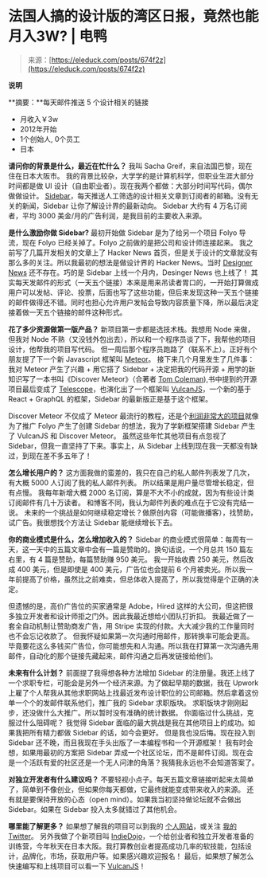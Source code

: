 <!--yml
category: 访谈
date: 2022-06-28 10:40:10
-->

# 法国人搞的设计版的湾区日报，竟然也能月入3W? | 电鸭

> 来源：[https://eleduck.com/posts/674f2z](https://eleduck.com/posts/674f2z)

**说明**

**摘要：**每天邮件推送 5 个设计相关的链接

*   月收入￥3w
*   2012年开始
*   1个创始人, 0个员工
*   日本

**请问你的背景是什么，最近在忙什么？**
我叫 Sacha Greif，来自法国巴黎，现在住在日本大阪市。
我的背景比较杂，大学学的是计算机科学，但职业生涯大部分时间都是做 UI 设计（自由职业者）。现在我两个都做：大部分时间写代码，偶尔做做设计。
[Sidebar](https://sidebar.io/?utm_source=sideidea.com)，每天推送人工筛选的设计相关文章到订阅者的邮箱。没有无关的新闻，Sidebar 让你了解设计界的最新动向。
Sidebar 大约有 4 万名订阅者，平均 3000 美金/月的广告利润，是我目前的主要收入来源。

**是什么激励你做 Sidebar?**
最初开始做 Sidebar 是为了给另一个项目 Folyo 导流，现在 Folyo 已经关掉了。Folyo 之前做的是把公司和设计师连接起来。
我之前写了几篇开发相关的文章上了 Hacker News 首页，但是关于设计的文章就没有那么多的关注。所以我最初的想法是做设计界的 Hacker News。当时 [Designer News](https://www.designernews.co/?utm_source=sideidea.com) 还不存在。巧的是 Sidebar 上线一个月内，Desinger News 也上线了！
其实每天发邮件的形式（一天五个链接）本来是用来吊读者胃口的，一开始打算做成用户可以发帖、评论、投票，后面也写了这些功能，但后来发现这种一天五个链接的邮件做得还不错。同时也担心允许用户发帖会导致内容质量下降，所以最后决定接着做一天五个链接的邮件这种形式。

**花了多少资源做第一版产品？**
新项目第一步都是选技术栈。我想用 Node 来做，但我对 Node 不熟（又没钱外包出去），所以和一个程序员谈了下，我帮他的项目设计，他帮我的项目写代码。
但一周后那个程序员跑路了（联系不上）。正好有个朋友提了下一个新 Javascript 框架叫 [Meteor](http://meteor.com/?utm_source=sideidea.com)。
接下来几个月里发生了几件事：我对 Meteor 产生了兴趣 + 用它搭了 Sidebar + 决定把我的代码开源 + 用学的新知识写了一本书叫《Discover Meteor》（合著者 [Tom Coleman](https://twitter.com/tmeasday?utm_source=sideidea.com)),书中提到的开源项目最后变成了 [Telescope](http://www.telescopeapp.org/?utm_source=sideidea.com)，也演化出了一个框架叫 [VulcanJS](http://vulcanjs.org/?utm_source=sideidea.com)，一个新的基于 React + GraphQL 的框架，Sidebar 的最新版正是基于这个框架。

Discover Meteor 不仅成了 Meteor 最流行的教程，还是个[利润非常大的项目](http://blog.gumroad.com/post/97148570338/discover-meteor-case-study-making-300000-from-a?utm_source=sideidea.com)就像为了推广 Folyo 产生了创建 Sidebar 的想法，我为了学新框架搭建 Sidebar 产生了 VulcanJS 和 Discover Meteor。
虽然这些年忙其他项目有点忽视了 Sidebar，但我一直坚持了下来。事实上，从 Sidebar 上线到现在我一天都没有缺过，到现在差不多五年了！

**怎么增长用户的？**
这方面我做的蛮差的，我只在自己的私人邮件列表发了几次，有大概 5000 人订阅了我的私人邮件列表。 所以结果是用户量尽管增长稳定，但有点慢。
我每年新增大概 2000 名订阅，算是不大不小的成就，因为有些设计类订阅邮件有几十万读者。 和博客不同，我认为邮件列表的难点在于它没有完结一说。
未来的一个挑战是如何继续稳定增长？做原创内容（可能做播客），找赞助，试广告。我很想找个方法让 Sidebar 能继续增长下去。

**你的商业模式是什么，怎么增加收入的？**
Sidebar 的商业模式很简单：每周有一天，这一天中的五篇文章中会有一篇是赞助的。换句话说，一个月总共 150 篇左右里，有 4 篇是赞助，每篇赞助赚 950 美元。
我一开始收费 250 美元，然后改成 400 美元，但是即使是 400 美元，广告位也会提前 6 个月被卖光。所以我一年前提高了价格，虽然比之前难卖，但总体收入提高了，所以我觉得是个正确的决定。

但遗憾的是，高价广告位的买家通常是 Adobe，Hired 这样的大公司，但这把很多独立开发者和设计师拒之门外。因此我最近想给小团队打折扣。
我最近做了一套全自动机制让赞助商发广告，用 Stripe 实现的付款。大大减少我的工作量同时也不会忘记收款了。 但我怀疑如果第一次沟通时用邮件，那转换率可能会更高。毕竟要花这么多钱买广告位，你可能想先和人沟通。所以我在打算第一次沟通先用邮件，自动化的那个链接先藏起来，邮件沟通之后再发链接给他们。

**未来有什么计划？**
前面提了我得想各种方法增加 Sidebar 的注册量。我还上线了一个求职专栏，可能会是另外一个经济来源。为了做起早期的数据，我在 Upwork 上雇了个人帮我从其他求职网站上找最近发布设计职位的公司邮箱。然后拿着这份单一个个的发邮件联系他们，推广我的 Sidebar 求职版块。
求职版块才刚刚起步，还没做什么大推广。所以暂时没有准确的统计数据。
你面临过什么挑战，克服过什么阻碍呢？
我觉得 Sidebar 面临的最大挑战是我在其他项目上的成功。如果我把所有精力都做 Sidebar 的话，如今会更好。
但是我也没后悔。现在投入到 Sidebar 还不晚，而且我现在手头出版了一本编程书和一个开源框架！
我有时会想，如果用最初的方案把 Sidebar 弄成一个社区论坛，而不是邮件订阅。现在会是一个活跃有爱的社区还是一个无人问津的角落？我猜我永远也不会知道答案了。

**对独立开发者有什么建议吗？**
不要轻视小点子。每天五篇文章链接听起来太简单了，简单到不像创业，但如果你每天都做，它最终就能变成带来收入的来源。
还有就是要保持开放的心态（open mind）。如果我当初坚持做论坛就不会做出 Sidebar。如果在 Sidebar 投入太多就错过了其他机会。

**哪里能了解更多？**
如果想了解我的项目可以到我的 [个人网站](http://sachagreif.com/?utm_source=sideidea.com)，或关注 [我的 Twitter](https://twitter.com/sachagreif?utm_source=sideidea.com)。
另外我做了个新项目叫 [IndieDojo](http://indiedojo.co/?utm_source=sideidea.com)，一个给创业者和独立开发者准备的训练营，今年秋天在日本大阪。我打算教创业者提高成功几率的软技能，包括设计，品牌化，市场，获取用户等。如果感兴趣欢迎报名！
最后，如果想了解怎么快速编写和上线项目可以看一下 [VulcanJS](http://vulcanjs.org/?utm_source=sideidea.com)！